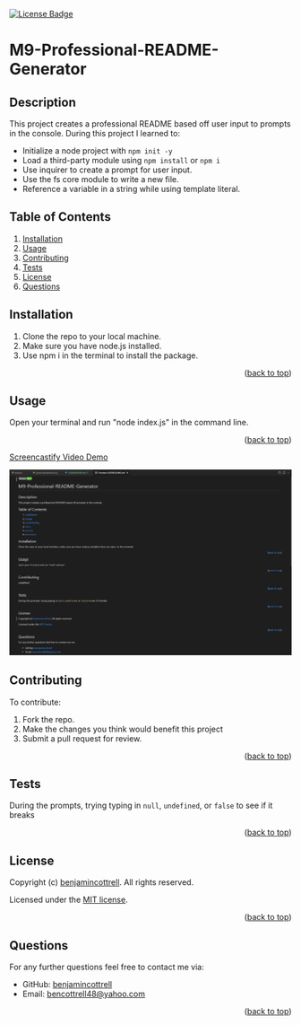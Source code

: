 <p id="readme-top"></p>

  [![License Badge](https://img.shields.io/badge/license-MIT-success?style=plastic)](https://choosealicense.com/licenses/mit/)

  # M9-Professional-README-Generator

  ## Description
  This project creates a professional README based off user input to prompts in the console. During this project I learned to:
  - Initialize a node project with `npm init -y`
  - Load a third-party module using `npm install` or `npm i`
  - Use inquirer to create a prompt for user input.
  - Use the fs core module to write a new file.
  - Reference a variable in a string while using template literal.

  ## Table of Contents
  
  1. [Installation](#installation)
  2. [Usage](#usage)
  3. [Contributing](#contributing)
  4. [Tests](#tests)
  5. [License](#license)
  6. [Questions](#questions)
  
  ## Installation
  
  1. Clone the repo to your local machine. 
  2. Make sure you have node.js installed. 
  3. Use npm i in the terminal to install the package.
  <p align="right">(<a href="#readme-top">back to top</a>)</p>

  ## Usage
  
  Open your terminal and run "node index.js" in the command line.
  <p align="right">(<a href="#readme-top">back to top</a>)</p>
  
  [Screencastify Video Demo](https://drive.google.com/file/d/1I2LmRxtOHU12Xyjtpva_jfd0vtq4QRwD/view)
  
  ![example of created README.md](./images/generated-README.png)

  ## Contributing
  
  To contribute: 
  1. Fork the repo. 
  2. Make the changes you think would benefit this project
  3. Submit a pull request for review.
  <p align="right">(<a href="#readme-top">back to top</a>)</p>

  ## Tests
  
  During the prompts, trying typing in `null`, `undefined`, or `false` to see if it breaks
  <p align="right">(<a href="#readme-top">back to top</a>)</p>

  ## License
  Copyright (c) [benjamincottrell](https://github.com/benjamincottrell). All rights reserved. 
  
Licensed under the [MIT license](https://choosealicense.com/licenses/mit/).
  <p align="right">(<a href="#readme-top">back to top</a>)</p>

  ## Questions
  For any further questions feel free to contact me via:
  - GitHub: [benjamincottrell](https://github.com/benjamincottrell)
  - Email: [bencottrell48@yahoo.com](mailto:bencottrell48@yahoo.com)
  <p align="right">(<a href="#readme-top">back to top</a>)</p>
